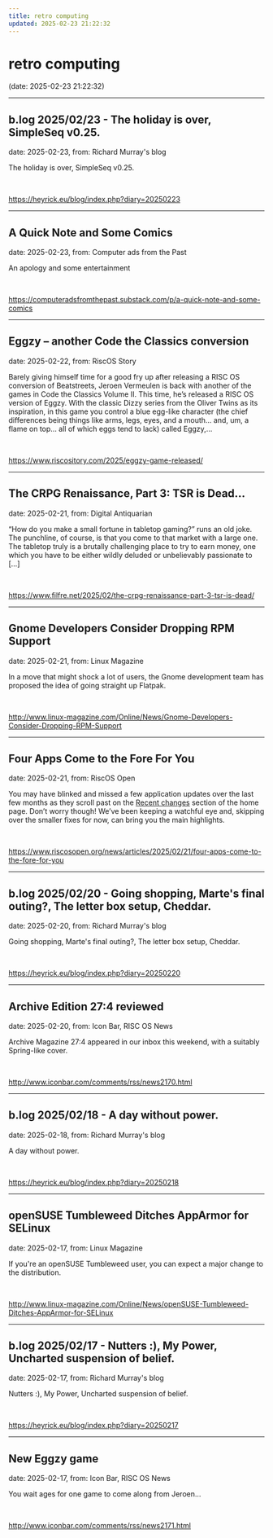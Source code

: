 ```yaml
---
title: retro computing
updated: 2025-02-23 21:22:32
---
```


# retro computing

(date: 2025-02-23 21:22:32)

---

## b.log 2025/02/23 - The holiday is over, SimpleSeq v0.25.

date: 2025-02-23, from: Richard Murray's blog

The holiday is over, SimpleSeq v0.25. 

<br> 

<https://heyrick.eu/blog/index.php?diary=20250223>

---

## A Quick Note and Some Comics

date: 2025-02-23, from: Computer ads from the Past

An apology and some entertainment 

<br> 

<https://computeradsfromthepast.substack.com/p/a-quick-note-and-some-comics>

---

## Eggzy – another Code the Classics conversion

date: 2025-02-22, from: RiscOS Story

Barely giving himself time for a good fry up after releasing a RISC OS conversion of Beatstreets, Jeroen Vermeulen is back with another of the games in Code the Classics Volume II. This time, he&#8217;s released a RISC OS version of Eggzy. With the classic Dizzy series from the Oliver Twins as its inspiration, in this game you control a blue egg-like character (the chief differences being things like arms, legs, eyes, and a mouth&#8230; and, um, a flame on top&#8230; all of which eggs tend to lack) called Eggzy,&#8230; 

<br> 

<https://www.riscository.com/2025/eggzy-game-released/>

---

## The CRPG Renaissance, Part 3: TSR is Dead…

date: 2025-02-21, from: Digital Antiquarian

&#8220;How do you make a small fortune in tabletop gaming?&#8221; runs an old joke. The punchline, of course, is that you come to that market with a large one. The tabletop truly is a brutally challenging place to try to earn money, one which you have to be either wildly deluded or unbelievably passionate to [&#8230;] 

<br> 

<https://www.filfre.net/2025/02/the-crpg-renaissance-part-3-tsr-is-dead/>

---

## Gnome Developers Consider Dropping RPM Support

date: 2025-02-21, from: Linux Magazine

<p>In a move that might shock a lot of users, the Gnome development team has proposed the idea of going straight up Flatpak.</p> 

<br> 

<http://www.linux-magazine.com/Online/News/Gnome-Developers-Consider-Dropping-RPM-Support>

---

## Four Apps Come to the Fore For You

date: 2025-02-21, from: RiscOS Open

<p>You may have blinked and missed a few application updates over the last few months as they scroll past on the <a href="/viewer/events">Recent changes</a> section of the home page. Don&#8217;t worry though! We&#8217;ve been keeping a watchful eye and, skipping over the smaller fixes for now, can bring you the main highlights.</p> 

<br> 

<https://www.riscosopen.org/news/articles/2025/02/21/four-apps-come-to-the-fore-for-you>

---

## b.log 2025/02/20 - Going shopping, Marte's final outing?, The letter box setup, Cheddar.

date: 2025-02-20, from: Richard Murray's blog

Going shopping, Marte's final outing?, The letter box setup, Cheddar. 

<br> 

<https://heyrick.eu/blog/index.php?diary=20250220>

---

## Archive Edition 27:4 reviewed

date: 2025-02-20, from: Icon Bar, RISC OS News

Archive Magazine 27:4 appeared in our inbox this weekend, with a suitably Spring-like cover. 

<br> 

<http://www.iconbar.com/comments/rss/news2170.html>

---

## b.log 2025/02/18 - A day without power.

date: 2025-02-18, from: Richard Murray's blog

A day without power. 

<br> 

<https://heyrick.eu/blog/index.php?diary=20250218>

---

## openSUSE Tumbleweed Ditches AppArmor for SELinux

date: 2025-02-17, from: Linux Magazine

<p>If you're an openSUSE Tumbleweed user, you can expect a major change to the distribution.</p> 

<br> 

<http://www.linux-magazine.com/Online/News/openSUSE-Tumbleweed-Ditches-AppArmor-for-SELinux>

---

## b.log 2025/02/17 - Nutters :), My Power, Uncharted suspension of belief.

date: 2025-02-17, from: Richard Murray's blog

Nutters :), My Power, Uncharted suspension of belief. 

<br> 

<https://heyrick.eu/blog/index.php?diary=20250217>

---

## New Eggzy game

date: 2025-02-17, from: Icon Bar, RISC OS News

You wait ages for one game to come along from Jeroen... 

<br> 

<http://www.iconbar.com/comments/rss/news2171.html>

